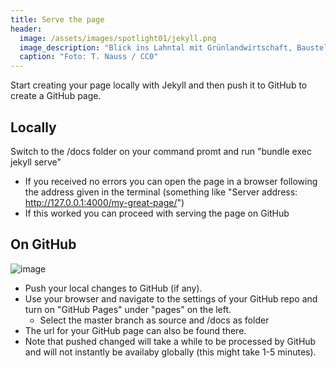 ```yaml
---
title: Serve the page
header:
  image: /assets/images/spotlight01/jekyll.png
  image_description: "Blick ins Lahntal mit Grünlandwirtschaft, Baustelle für Stromtrassen und Regenbogen."
  caption: "Foto: T. Nauss / CC0"
---
```


Start creating your page locally with Jekyll and then push it to GitHub to create a GitHub page.
<!--more-->

## Locally

Switch to the /docs folder on your command promt and run "bundle exec jekyll serve"
* If you received no errors you can open the page in a browser following the address given in the terminal (something like "Server address: http://127.0.0.1:4000/my-great-page/")
* If this worked you can proceed with serving the page on GitHub


## On GitHub

![image](../assets/images/spotlight01/gitHubPages.jpg)

* Push your local changes to GitHub (if any).
* Use your browser and navigate to the settings of your GitHub repo and turn on "GitHub Pages" under "pages" on the left. 
	* Select the master branch as source and /docs as folder
* The url for your GitHub page can also be found there.
* Note that pushed changed will take a while to be processed by GitHub and will not instantly be availaby globally (this might take 1-5 minutes).
